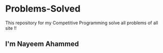 # Problems-Solved
This repository for my Competitive Programming solve all problems of all site !!
</br>
<h2> I'm Nayeem Ahammed </h2>
